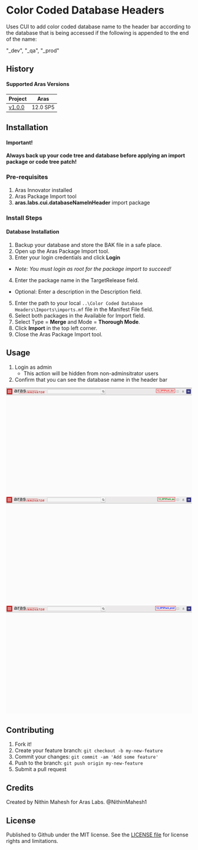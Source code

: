 # Color Coded Database Headers
Uses CUI to add color coded database name to the header bar according to the database that is being accessed if the following is appended to the end of the name:

"_dev",
"_qa",
"_prod"

## History

#### Supported Aras Versions

Project | Aras
--------|------
[v1.0.0](https://github.com/NithinMahesh1/color-coded-database-headers/releases/tag/v1.0.0) | 12.0 SP5

## Installation

#### Important!
**Always back up your code tree and database before applying an import package or code tree patch!**

### Pre-requisites
1. Aras Innovator installed
2. Aras Package Import tool
3. **aras.labs.cui.databaseNameInHeader** import package

### Install Steps

#### Database Installation
1. Backup your database and store the BAK file in a safe place.
2. Open up the Aras Package Import tool.
3. Enter your login credentials and click **Login**
  * _Note: You must login as root for the package import to succeed!_
4. Enter the package name in the TargetRelease field.
  * Optional: Enter a description in the Description field.
5. Enter the path to your local `..\Color Coded Database Headers\Imports\imports.mf` file in the Manifest File field.
6. Select both packages in the Available for Import field.
7. Select Type = **Merge** and Mode = **Thorough Mode**.
8. Click **Import** in the top left corner.
9. Close the Aras Package Import tool.

## Usage

1. Login as admin
	* This action will be hidden from non-adminsitrator users
2. Confirm that you can see the database name in the header bar

![screenshot](Screenshots/color-coded-dev-db.png)
![screenshot](Screenshots/color-coded-qa-db.png)
![screenshot](Screenshots/color-coded-prod-db.png)

## Contributing

1. Fork it!
2. Create your feature branch: `git checkout -b my-new-feature`
3. Commit your changes: `git commit -am 'Add some feature'`
4. Push to the branch: `git push origin my-new-feature`
5. Submit a pull request

## Credits

Created by Nithin Mahesh for Aras Labs. @NithinMahesh1

## License

Published to Github under the MIT license. See the [LICENSE file](./LICENSE.md) for license rights and limitations.